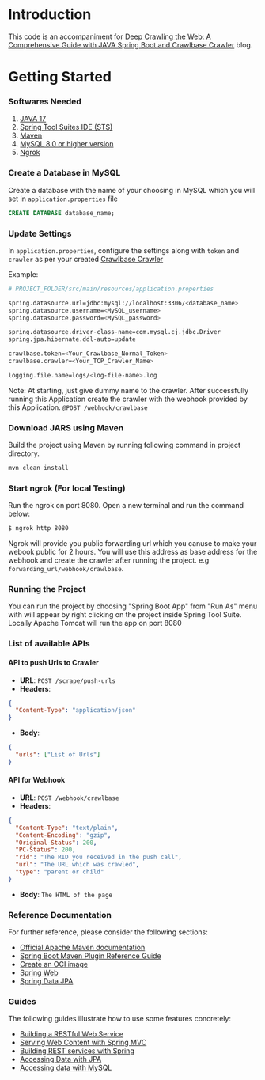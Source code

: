# Introduction

This code is an accompaniment for [Deep Crawling the Web: A Comprehensive Guide with JAVA Spring Boot and Crawlbase Crawler](https://crawlbase.com/blog/deep-crawling-with-spring-boot-and-crawler) blog.


# Getting Started

### Softwares Needed

1. [JAVA 17](https://www.oracle.com/java/technologies/javase/jdk17-archive-downloads.html)
2. [Spring Tool Suites IDE (STS)](https://spring.io/tools)
3. [Maven](https://maven.apache.org/)
4. [MySQL 8.0 or higher version](https://dev.mysql.com/downloads/mysql/)
5. [Ngrok](https://ngrok.com/docs/getting-started/)

### Create a Database in MySQL

Create a database with the name of your choosing in MySQL which you will set in `application.properties` file

```sql
CREATE DATABASE database_name;
```

### Update Settings

In `application.properties`, configure the settings along with `token` and `crawler` as per your created [Crawlbase Crawler](https://crawlbase.com/dashboard/crawler/crawlers)


Example:

```bash
# PROJECT_FOLDER/src/main/resources/application.properties

spring.datasource.url=jdbc:mysql://localhost:3306/<database_name>
spring.datasource.username=<MySQL_username>
spring.datasource.password=<MySQL_password>

spring.datasource.driver-class-name=com.mysql.cj.jdbc.Driver
spring.jpa.hibernate.ddl-auto=update

crawlbase.token=<Your_Crawlbase_Normal_Token>
crawlbase.crawler=<Your_TCP_Crawler_Name>

logging.file.name=logs/<log-file-name>.log
```

Note: At starting, just give dummy name to the crawler. After successfully running this Application create the crawler with the webhook provided by this Application. `@POST /webhook/crawlbase`

### Download JARS using Maven

Build the project using Maven by running following command in project directory.

```bash
mvn clean install
```

### Start ngrok (For local Testing)

Run the ngrok on port 8080. Open a new terminal and run the command below:

```bash
$ ngrok http 8080
```

Ngrok will provide you public forwarding url which you canuse to make your webook public for 2 hours. You will use this address as base address for the webhook and create the crawler after running the project. e.g `forwarding_url/webhook/crawlbase`. 

### Running the Project

You can run the project by choosing "Spring Boot App" from "Run As" menu with will appear by right clicking on the project inside Spring Tool Suite. Locally Apache Tomcat will run the app on port 8080


### List of available APIs

#### API to push Urls to Crawler

- **URL**: `POST /scrape/push-urls`
- **Headers**:

```json
{
  "Content-Type": "application/json"
}
```

- **Body**:

```json
{
  "urls": ["List of Urls"]
}
```

#### API for Webhook

- **URL**: `POST /webhook/crawlbase`
- **Headers**:

```json
{
  "Content-Type": "text/plain",
  "Content-Encoding": "gzip",
  "Original-Status": 200,
  "PC-Status": 200,
  "rid": "The RID you received in the push call",
  "url": "The URL which was crawled",
  "type": "parent or child"
}
```

- **Body**: `The HTML of the page`
  
### Reference Documentation

For further reference, please consider the following sections:

* [Official Apache Maven documentation](https://maven.apache.org/guides/index.html)
* [Spring Boot Maven Plugin Reference Guide](https://docs.spring.io/spring-boot/docs/3.1.2/maven-plugin/reference/html/)
* [Create an OCI image](https://docs.spring.io/spring-boot/docs/3.1.2/maven-plugin/reference/html/#build-image)
* [Spring Web](https://docs.spring.io/spring-boot/docs/3.1.2/reference/htmlsingle/index.html#web)
* [Spring Data JPA](https://docs.spring.io/spring-boot/docs/3.1.2/reference/htmlsingle/index.html#data.sql.jpa-and-spring-data)

### Guides

The following guides illustrate how to use some features concretely:

* [Building a RESTful Web Service](https://spring.io/guides/gs/rest-service/)
* [Serving Web Content with Spring MVC](https://spring.io/guides/gs/serving-web-content/)
* [Building REST services with Spring](https://spring.io/guides/tutorials/rest/)
* [Accessing Data with JPA](https://spring.io/guides/gs/accessing-data-jpa/)
* [Accessing data with MySQL](https://spring.io/guides/gs/accessing-data-mysql/)
